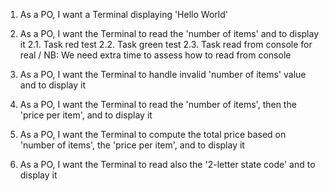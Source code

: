 1. As a PO, I want a Terminal displaying 'Hello World'

2. As a PO, I want the Terminal to read the 'number of items' and to display it
2.1. Task red test
2.2. Task green test
2.3. Task read from console for real / NB: We need extra time to assess how to read from console

3. As a PO, I want the Terminal to handle invalid 'number of items' value and to display it

4. As a PO, I want the Terminal to read the 'number of items', then the 'price per item', and to display it

5. As a PO, I want the Terminal to compute the total price based on 'number of items', the 'price per item', and to display it

6. As a PO, I want the Terminal to read also the '2-letter state code' and to display it

